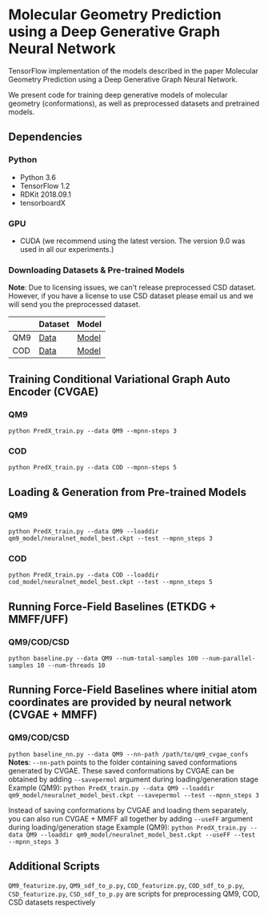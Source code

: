 # Molecular Geometry Prediction using a Deep Generative Graph Neural Network

TensorFlow implementation of the models described in the paper Molecular Geometry Prediction using a Deep Generative Graph Neural Network.

We present code for training deep generative models of molecular geometry (conformations), as well as preprocessed datasets and pretrained models.

Dependencies
------------------
### Python
* Python 3.6
* TensorFlow 1.2
* RDKit 2018.09.1
* tensorboardX

### GPU
* CUDA (we recommend using the latest version. The version 9.0 was used in all our experiments.)

### Downloading Datasets & Pre-trained Models

**Note**: Due to licensing issues, we can't release preprocessed CSD dataset. However, if you have a license to use CSD dataset please email us and we will send you the preprocessed dataset.

| | Dataset | Model |
| -------------      | --- | -------------  |
| QM9    | [Data](https://drive.google.com/open?id=1binBToSjICL070l4sQ84kiVQHh5wFkMx) | [Model](https://drive.google.com/open?id=1hnj0AtX99UQlvOMHjoPTSStEWZ0XMgXG) |
| COD       | [Data](https://drive.google.com/open?id=1mf7wuCJe_u3R216g1AOu0wbE3HhpBW-p) | [Model](https://drive.google.com/open?id=1udhgm4bLVD9gvN2CiPRWOW2zREfxCX41) |

## Training Conditional Variational Graph Auto Encoder (CVGAE)

### QM9

`python PredX_train.py --data QM9 --mpnn-steps 3`

### COD

`python PredX_train.py --data COD --mpnn-steps 5`


## Loading & Generation from Pre-trained Models

### QM9

`python PredX_train.py --data QM9 --loaddir qm9_model/neuralnet_model_best.ckpt --test --mpnn_steps 3`

### COD

`python PredX_train.py --data COD --loaddir cod_model/neuralnet_model_best.ckpt --test --mpnn_steps 5`


## Running Force-Field Baselines (ETKDG + MMFF/UFF)

### QM9/COD/CSD

`python baseline.py --data QM9 --num-total-samples 100 --num-parallel-samples 10 --num-threads 10`

## Running Force-Field Baselines where initial atom coordinates are provided by neural network (CVGAE + MMFF)

### QM9/COD/CSD

`python baseline_nn.py --data QM9 --nn-path /path/to/qm9_cvgae_confs`
**Notes**:
`--nn-path` points to the folder containing saved conformations generated by CVGAE.
These saved conformations by CVGAE can be obtained by adding `--savepermol` argument during loading/generation stage
Example (QM9): `python PredX_train.py --data QM9 --loaddir qm9_model/neuralnet_model_best.ckpt --savepermol --test --mpnn_steps 3`

Instead of saving conformations by CVGAE and loading them separately, you can also run CVGAE + MMFF all together by adding `--useFF` argument during loading/generation stage
Example (QM9):
`python PredX_train.py --data QM9 --loaddir qm9_model/neuralnet_model_best.ckpt --useFF --test --mpnn_steps 3`

## Additional Scripts

`QM9_featurize.py`, `QM9_sdf_to_p.py`, `COD_featurize.py`, `COD_sdf_to_p.py`, `CSD_featurize.py`, `CSD_sdf_to_p.py` are scripts for preprocessing QM9, COD, CSD datasets respectively
